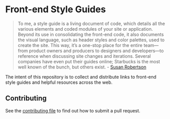 Front-end Style Guides
===========

> To me, a style guide is a living document of code, which details all the various elements and coded modules of your site or application. Beyond its use in consolidating the front-end code, it also documents the visual language, such as header styles and color palettes, used to create the site. This way, it’s a one-stop place for the entire team—from product owners and producers to designers and developers—to reference when discussing site changes and iterations. Several companies have even put their guides online; Starbucks is the most well known of the bunch, but others exist.
\- [Susan Robertson](http://alistapart.com/article/creating-style-guides)

The intent of this repository is to collect and distribute links to front-end style guides and helpful resources across the web.


## Contributing

See the [contributing file](CONTRIBUTING.md) to find out how to submit a pull request.
